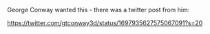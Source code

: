 George Conway wanted this - there was a twitter post from him:

https://twitter.com/gtconway3d/status/1697935627575067091?s=20
